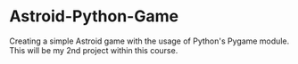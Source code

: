 # Astroid-Python-Game
Creating a simple Astroid game with the usage of Python's Pygame module.  This will be my 2nd project within this course.
